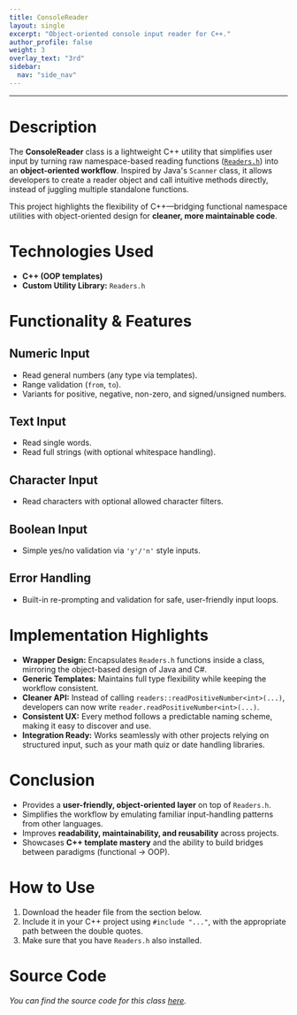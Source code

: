 ```yaml
---
title: ConsoleReader
layout: single
excerpt: "Object-oriented console input reader for C++."
author_profile: false
weight: 3
overlay_text: "3rd"
sidebar:
  nav: "side_nav"
---
```

---
# Description
The **ConsoleReader** class is a lightweight C++ utility that simplifies user input by turning raw namespace-based reading functions ([`Readers.h`](/CppLibs/Readers/)) into an **object-oriented workflow**. Inspired by Java's `Scanner` class, it allows developers to create a reader object and call intuitive methods directly, instead of juggling multiple standalone functions.

This project highlights the flexibility of C++—bridging functional namespace utilities with object-oriented design for **cleaner, more maintainable code**.

# Technologies Used
- **C++ (OOP templates)**
- **Custom Utility Library:** `Readers.h`

# Functionality & Features
## Numeric Input
- Read general numbers (any type via templates).
- Range validation (`from`, `to`).
- Variants for positive, negative, non-zero, and signed/unsigned numbers.

## Text Input
- Read single words.
- Read full strings (with optional whitespace handling).

## Character Input
- Read characters with optional allowed character filters.

## Boolean Input
- Simple yes/no validation via `'y'/'n'` style inputs.

## Error Handling
- Built-in re-prompting and validation for safe, user-friendly input loops.

# Implementation Highlights
- **Wrapper Design:** Encapsulates `Readers.h` functions inside a class, mirroring the object-based design of Java and C#.
- **Generic Templates:** Maintains full type flexibility while keeping the workflow consistent.
- **Cleaner API:** Instead of calling `readers::readPositiveNumber<int>(...)`, developers can now write `reader.readPositiveNumber<int>(...)`.
- **Consistent UX:** Every method follows a predictable naming scheme, making it easy to discover and use.
- **Integration Ready:** Works seamlessly with other projects relying on structured input, such as your math quiz or date handling libraries.

# Conclusion
- Provides a **user-friendly, object-oriented layer** on top of `Readers.h`.
- Simplifies the workflow by emulating familiar input-handling patterns from other languages.
- Improves **readability, maintainability, and reusability** across projects.
- Showcases **C++ template mastery** and the ability to build bridges between paradigms (functional → OOP).

# How to Use
1. Download the header file from the section below.
2. Include it in your C++ project using `#include "..."`, with the appropriate path between the double quotes.
3. Make sure that you have `Readers.h` also installed.

# Source Code
*You can find the source code for this class [here](https://gist.github.com/AbdulrahmanMohammadSalem/b89a8a7f033d12f18deca278132847e3).*